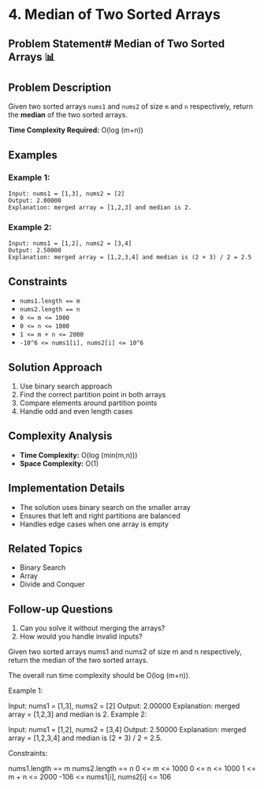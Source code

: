 # 4. Median of Two Sorted Arrays

## Problem Statement# Median of Two Sorted Arrays 📊

## Problem Description
Given two sorted arrays `nums1` and `nums2` of size `m` and `n` respectively, return the **median** of the two sorted arrays.

**Time Complexity Required:** O(log (m+n))

## Examples

### Example 1:
```
Input: nums1 = [1,3], nums2 = [2]
Output: 2.00000
Explanation: merged array = [1,2,3] and median is 2.
```

### Example 2:
```
Input: nums1 = [1,2], nums2 = [3,4]
Output: 2.50000
Explanation: merged array = [1,2,3,4] and median is (2 + 3) / 2 = 2.5
```

## Constraints
- `nums1.length == m`
- `nums2.length == n`
- `0 <= m <= 1000`
- `0 <= n <= 1000`
- `1 <= m + n <= 2000`
- `-10^6 <= nums1[i], nums2[i] <= 10^6`

## Solution Approach
1. Use binary search approach
2. Find the correct partition point in both arrays
3. Compare elements around partition points
4. Handle odd and even length cases

## Complexity Analysis
- **Time Complexity:** O(log (min(m,n)))
- **Space Complexity:** O(1)

## Implementation Details
- The solution uses binary search on the smaller array
- Ensures that left and right partitions are balanced
- Handles edge cases when one array is empty

## Related Topics
- Binary Search
- Array
- Divide and Conquer

## Follow-up Questions
1. Can you solve it without merging the arrays?
2. How would you handle invalid inputs?

Given two sorted arrays nums1 and nums2 of size m and n respectively, return the median of the two sorted arrays.

The overall run time complexity should be O(log (m+n)).

 

Example 1:

Input: nums1 = [1,3], nums2 = [2]
Output: 2.00000
Explanation: merged array = [1,2,3] and median is 2.
Example 2:

Input: nums1 = [1,2], nums2 = [3,4]
Output: 2.50000
Explanation: merged array = [1,2,3,4] and median is (2 + 3) / 2 = 2.5.
 

Constraints:

nums1.length == m
nums2.length == n
0 <= m <= 1000
0 <= n <= 1000
1 <= m + n <= 2000
-106 <= nums1[i], nums2[i] <= 106